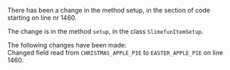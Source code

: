 There has been a change in the method setup, in the section of code starting on line nr 1460.
  
The change is in the method ```setup```, in the class ```SlimefunItemSetup```.
  
The following changes have been made:  
Changed field read from ```CHRISTMAS_APPLE_PIE``` to ```EASTER_APPLE_PIE``` on line 1460.  
